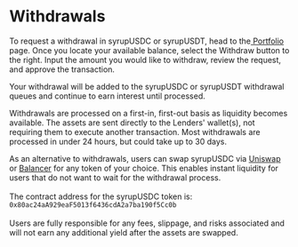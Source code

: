 # Withdrawals

To request a withdrawal in syrupUSDC or syrupUSDT, head to the[ Portfolio](https://app.maple.finance/earn/portfolio) page. Once you locate your available balance, select the Withdraw button to the right. Input the amount you would like to withdraw, review the request, and approve the transaction.&#x20;

Your withdrawal will be added to the syrupUSDC or syrupUSDT withdrawal queues and continue to earn interest until processed.

Withdrawals are processed on a first-in, first-out basis as liquidity becomes available. The assets are sent directly to the Lenders' wallet(s), not requiring them to execute another transaction. Most withdrawals are processed in under 24 hours, but could take up to 30 days.

As an alternative to withdrawals, users can swap syrupUSDC via [Uniswap](https://app.uniswap.org/swap?chain=mainnet\&inputCurrency=0x80ac24aa929eaf5013f6436cda2a7ba190f5cc0b) or [Balancer](https://balancer.fi/swap/ethereum/0x80ac24aa929eaf5013f6436cda2a7ba190f5cc0b) for any token of your choice. This enables instant liquidity for users that do not want to wait for the withdrawal process. \
\
The contract address for the syrupUSDC token is: `0x80ac24aA929eaF5013f6436cdA2a7ba190f5Cc0b`\
\
Users are fully responsible for any fees, slippage, and risks associated and will not earn any additional yield after the assets are swapped.
